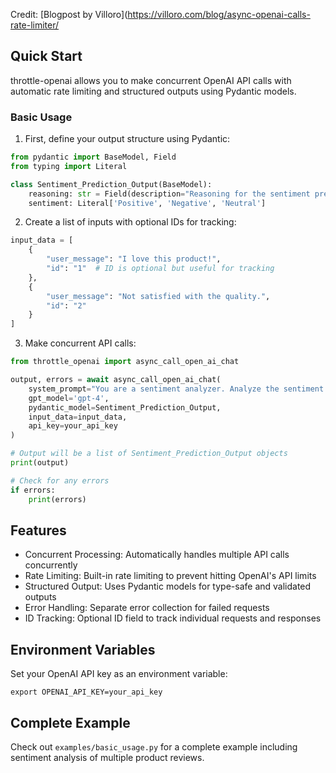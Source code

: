 Credit: [Blogpost by Villoro](https://villoro.com/blog/async-openai-calls-rate-limiter/

## Quick Start

throttle-openai allows you to make concurrent OpenAI API calls with automatic rate limiting and structured outputs using Pydantic models.

### Basic Usage

1. First, define your output structure using Pydantic:

```python
from pydantic import BaseModel, Field
from typing import Literal

class Sentiment_Prediction_Output(BaseModel):
    reasoning: str = Field(description="Reasoning for the sentiment prediction in one sentence.")
    sentiment: Literal['Positive', 'Negative', 'Neutral']
```

2. Create a list of inputs with optional IDs for tracking:

```python
input_data = [
    {
        "user_message": "I love this product!",
        "id": "1"  # ID is optional but useful for tracking
    },
    {
        "user_message": "Not satisfied with the quality.",
        "id": "2"
    }
]
```

3. Make concurrent API calls:

```python
from throttle_openai import async_call_open_ai_chat

output, errors = await async_call_open_ai_chat(
    system_prompt="You are a sentiment analyzer. Analyze the sentiment of the given text.",
    gpt_model='gpt-4',
    pydantic_model=Sentiment_Prediction_Output,
    input_data=input_data,
    api_key=your_api_key
)

# Output will be a list of Sentiment_Prediction_Output objects
print(output)

# Check for any errors
if errors:
    print(errors)
```

## Features
- Concurrent Processing: Automatically handles multiple API calls concurrently
- Rate Limiting: Built-in rate limiting to prevent hitting OpenAI's API limits
- Structured Output: Uses Pydantic models for type-safe and validated outputs
- Error Handling: Separate error collection for failed requests
- ID Tracking: Optional ID field to track individual requests and responses

## Environment Variables
Set your OpenAI API key as an environment variable:
```
export OPENAI_API_KEY=your_api_key
```

## Complete Example
Check out `examples/basic_usage.py` for a complete example including sentiment analysis of multiple product reviews.